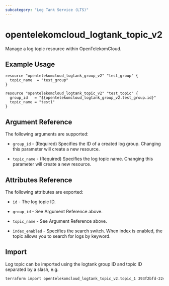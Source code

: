 ```yaml
---
subcategory: "Log Tank Service (LTS)"
---
```


# opentelekomcloud_logtank_topic_v2

Manage a log topic resource within OpenTelekomCloud.

## Example Usage

```hcl
resource "opentelekomcloud_logtank_group_v2" "test_group" {
  topic_name  = "test_group"
}

resource "opentelekomcloud_logtank_topic_v2" "test_topic" {
  group_id   = "${opentelekomcloud_logtank_group_v2.test_group.id}"
  topic_name = "test1"
}
```

## Argument Reference

The following arguments are supported:

* `group_id` - (Required) Specifies the ID of a created log group.
  Changing this parameter will create a new resource.

* `topic_name` - (Required) Specifies the log topic name.
  Changing this parameter will create a new resource.

## Attributes Reference

The following attributes are exported:

* `id` - The log topic ID.

* `group_id` - See Argument Reference above.

* `topic_name` - See Argument Reference above.

* `index_enabled` - Specifies the search switch. When index is enabled, the topic allows you to search for logs by keyword.

## Import

Log topic can be imported using the logtank group ID and topic ID separated by a slash, e.g.

```sh
terraform import opentelekomcloud_logtank_topic_v2.topic_1 393f2bfd-2244-11ea-adb7-286ed488c87f/72855918-20b1-11ea-80e0-286ed488c880
```

